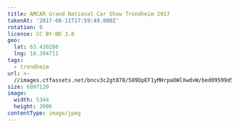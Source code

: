 ```yaml
---
title: AMCAR Grand National Car Show Trondheim 2017
takenAt: '2017-08-11T17:59:49.000Z'
rotation: 0
license: CC BY-ND 3.0
geo:
  lat: 63.430288
  lng: 10.394711
tags:
  - trondheim
url: >-
  //images.ctfassets.net/bncv3c2gt878/589DpEF1yMHrpaOWlXwdvW/bed09599d57169389afa5fd65e995262/amcar-grand-national-car-show-trondheim-2017_36508138365_o
size: 6097120
image:
  width: 5344
  height: 3006
contentType: image/jpeg
---
```


